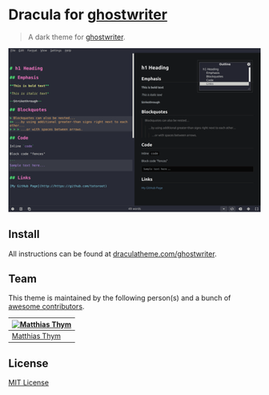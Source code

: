 # Dracula for [ghostwriter](https://wereturtle.github.io/ghostwriter/)

> A dark theme for [ghostwriter](https://wereturtle.github.io/ghostwriter/).

![Screenshot](./screenshot.png)

## Install

All instructions can be found at [draculatheme.com/ghostwriter](https://draculatheme.com/ghostwriter).

## Team

This theme is maintained by the following person(s) and a bunch of [awesome contributors](https://github.com/dracula/ghostwriter/graphs/contributors).

[![Matthias Thym](https://github.com/totoroot.png?size=100)](https://github.com/totoroot) |
--- |
[Matthias Thym](https://github.com/totoroot) |

## License

[MIT License](./LICENSE)
